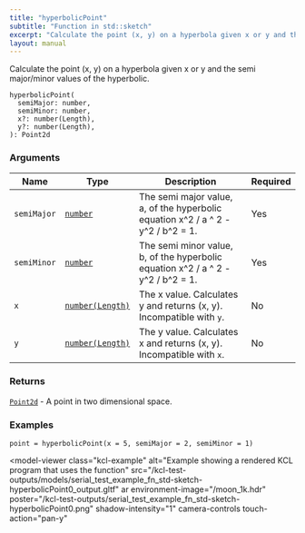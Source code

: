 ```yaml
---
title: "hyperbolicPoint"
subtitle: "Function in std::sketch"
excerpt: "Calculate the point (x, y) on a hyperbola given x or y and the semi major/minor values of the hyperbolic."
layout: manual
---
```


Calculate the point (x, y) on a hyperbola given x or y and the semi major/minor values of the hyperbolic.

```kcl
hyperbolicPoint(
  semiMajor: number,
  semiMinor: number,
  x?: number(Length),
  y?: number(Length),
): Point2d
```



### Arguments

| Name | Type | Description | Required |
|----------|------|-------------|----------|
| `semiMajor` | [`number`](/docs/kcl-std/types/std-types-number) | The semi major value, a, of the hyperbolic equation x^2 / a ^ 2 - y^2 / b^2 = 1. | Yes |
| `semiMinor` | [`number`](/docs/kcl-std/types/std-types-number) | The semi minor value, b, of the hyperbolic equation x^2 / a ^ 2 - y^2 / b^2 = 1. | Yes |
| `x` | [`number(Length)`](/docs/kcl-std/types/std-types-number) | The x value. Calculates y and returns (x, y). Incompatible with `y`. | No |
| `y` | [`number(Length)`](/docs/kcl-std/types/std-types-number) | The y value. Calculates x and returns (x, y). Incompatible with `x`. | No |

### Returns

[`Point2d`](/docs/kcl-std/types/std-types-Point2d) - A point in two dimensional space.


### Examples

```kcl
point = hyperbolicPoint(x = 5, semiMajor = 2, semiMinor = 1)

```


<model-viewer
  class="kcl-example"
  alt="Example showing a rendered KCL program that uses the  function"
  src="/kcl-test-outputs/models/serial_test_example_fn_std-sketch-hyperbolicPoint0_output.gltf"
  ar
  environment-image="/moon_1k.hdr"
  poster="/kcl-test-outputs/serial_test_example_fn_std-sketch-hyperbolicPoint0.png"
  shadow-intensity="1"
  camera-controls
  touch-action="pan-y"
>
</model-viewer>


